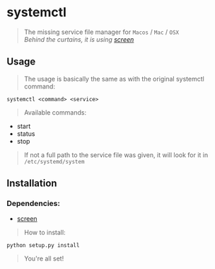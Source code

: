 # systemctl
> The missing service file manager for `Macos` / `Mac` / `OSX`  
> _Behind the curtains, it is using [screen](https://www.gnu.org/software/screen/manual/screen.html)_

## Usage
> The usage is basically the same as with the original systemctl command:

    systemctl <command> <service>

> Available commands:
* start
* status
* stop 

> If not a full path to the service file was given, it will look for it in  
`/etc/systemd/system`
 
## Installation
### Dependencies:
* [screen](https://www.gnu.org/software/screen/manual/screen.html)

> How to install:

    python setup.py install
    
> You're all set! 
